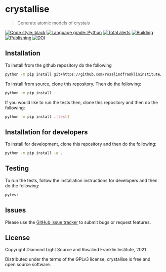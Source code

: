 # crystallise
> Generate atomic models of crystals

[![Code style: black](https://img.shields.io/badge/code%20style-black-000000.svg)](https://github.com/psf/black)
[![Language grade: Python](https://img.shields.io/lgtm/grade/python/g/rosalindfranklininstitute/crystallise.svg?logo=lgtm&logoWidth=18)](https://lgtm.com/projects/g/rosalindfranklininstitute/crystallise/context:python)
[![Total alerts](https://img.shields.io/lgtm/alerts/g/rosalindfranklininstitute/crystallise.svg?logo=lgtm&logoWidth=18)](https://lgtm.com/projects/g/rosalindfranklininstitute/crystallise/alerts/)
[![Building](https://github.com/rosalindfranklininstitute/crystallise/actions/workflows/python-package.yml/badge.svg)](https://github.com/rosalindfranklininstitute/crystallise/actions/workflows/python-package.yml)
[![Publishing](https://github.com/rosalindfranklininstitute/crystallise/actions/workflows/python-publish.yml/badge.svg)](https://github.com/rosalindfranklininstitute/crystallise/actions/workflows/python-publish.yml)
[![DOI](https://zenodo.org/badge/361779782.svg)](https://zenodo.org/badge/latestdoi/361779782)

## Installation

To install from the github repository do the following

```sh
python -m pip install git+https://github.com/rosalindfranklininstitute/crystallise.git@master
```

To install from source, clone this repository. Then do the following:

```sh
python -m pip install .
```

If you would like to run the tests then, clone this repository and then do the following:

```sh
python -m pip install .[test]
```

## Installation for developers

To install for development, clone this repository and then do the following:

```sh
python -m pip install -e .
```

## Testing

To run the tests, follow the installation instructions for developers and then do the following:

```sh
pytest
```

## Issues

Please use the [GitHub issue tracker](https://github.com/rosalindfranklininstitute/crystallise/issues) to submit bugs or request features.

## License

Copyright Diamond Light Source and Rosalind Franklin Institute, 2021

Distributed under the terms of the GPLv3 license, crystallise is free and open source software.

